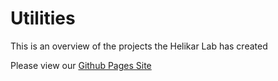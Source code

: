 # Utilities

This is an overview of the projects the Helikar Lab has created

Please view our <a href="https://helikarlab.github.io/utilities" target=_blank>Github Pages Site</a>
